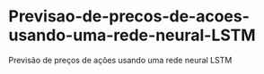 # Previsao-de-precos-de-acoes-usando-uma-rede-neural-LSTM
Previsão de preços de ações usando uma rede neural LSTM
